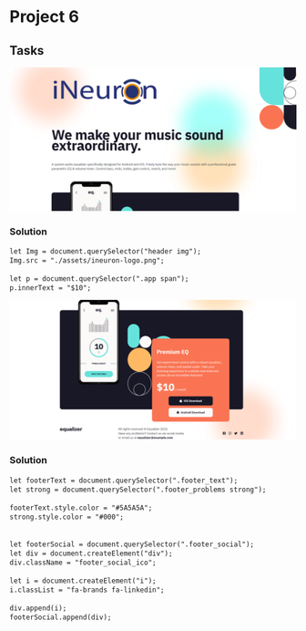 # Project 6

## Tasks
![](./Output/DOM%20P3%20SS-1.png)


### Solution
```
let Img = document.querySelector("header img");
Img.src = "./assets/ineuron-logo.png";

let p = document.querySelector(".app span");
p.innerText = "$10";

```

![](./Output/DOM%20P3%20SS-2.png)

### Solution
```
let footerText = document.querySelector(".footer_text");
let strong = document.querySelector(".footer_problems strong");
 
footerText.style.color = "#5A5A5A";
strong.style.color = "#000";


let footerSocial = document.querySelector(".footer_social"); 
let div = document.createElement("div");
div.className = "footer_social_ico";

let i = document.createElement("i");
i.classList = "fa-brands fa-linkedin";

div.append(i);
footerSocial.append(div);


```
